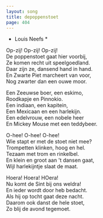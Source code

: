 ```yaml
---
layout: song
title: depoppenstoet
page: 404
---
```


* Louis Neefs *  

Op-zij! Op-zij! Op-zij!  
De poppenstoet gaat hier voorbij,  
Ze komen recht uit speelgoedland.  
Daar zijn ze, dansend hand in hand.  
En Zwarte Piet marcheert van voor,  
Nog zwarter dan een ouwe moor.  

Een Zeeuwse boer, een eskimo,  
Roodkapje en Pinnokio.  
Een indiaan, een kapitein,  
Een Mexicaan en een harlekijn.  
Een edelvrouw, een nobele heer  
En Mickey Mouse met een teddybeer.  

O-hee! O-hee! O-hee!  
Wie stapt er met de stoet niet mee?  
Trompetten klinken, hoog en hel.  
Tezaam met trom en rinkelbel.  
En klein en groot aan 't dansen gaat,  
Wijl harlekijntje slaat de maat.  

Hoera! Hoera! HOera!   
Nu komt de Sint bij ons weldra!  
En ieder wordt door heb bedacht.  
Als hij op tocht gaat deze nacht.  
Daarom ook danst de hele stoet,  
Zo blij de avond tegemoet.  
